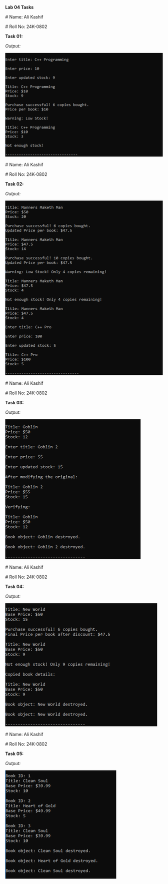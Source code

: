 **Lab 04 Tasks**

\# Name: Ali Kashif

\# Roll No: 24K-0802

**Task 01:**

*Output:*

![](./images/image4.png)

\# Name: Ali Kashif

\# Roll No: 24K-0802

**Task 02:**

*Output:*

![](./images/image2.png)

\# Name: Ali Kashif

\# Roll No: 24K-0802

**Task 03:**

*Output:*

![](./images/image3.png)

\# Name: Ali Kashif

\# Roll No: 24K-0802

**Task 04:**

*Output:*

![](./images/image5.png)

\# Name: Ali Kashif

\# Roll No: 24K-0802

**Task 05:**

*Output:*

![](./images/image1.png)
